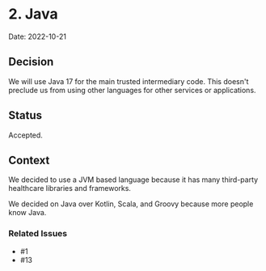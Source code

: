 # 2. Java

Date: 2022-10-21

## Decision

We will use Java 17 for the main trusted intermediary code.
This doesn't preclude us from using other languages for other services or applications.

## Status

Accepted.

## Context

We decided to use a JVM based language because it has many third-party healthcare libraries and frameworks.

We decided on Java over Kotlin, Scala, and Groovy because more people know Java.

### Related Issues

- #1
- #13
